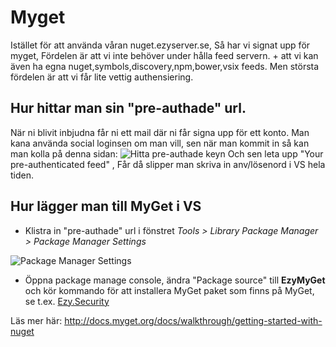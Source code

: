 # Myget
Istället för att använda våran nuget.ezyserver.se, Så har vi signat upp för myget,
Fördelen är att vi inte behöver under hålla feed servern. + att vi kan även ha egna nuget,symbols,discovery,npm,bower,vsix feeds. Men största fördelen är att vi får lite vettig authensiering.

## Hur hittar man sin "pre-authade" url.
När ni blivit inbjudna får ni ett mail där ni får signa upp för ett konto. Man kana använda social loginsen om man vill, sen när man kommit in så kan man kolla på denna sidan:
![Hitta pre-authade keyn](https://dl.dropboxusercontent.com/u/286578618/myfeed.jpg)
Och sen leta upp "Your pre-authenticated feed" , Får då slipper man skriva in anv/lösenord i VS hela tiden.

## Hur lägger man till MyGet i VS

- Klistra in "pre-authade" url i fönstret _Tools > Library Package Manager > Package Manager Settings_ 

![Package Manager Settings](http://docs.myget.org/docs/walkthrough/Images/faq_register_myget_feed.png)

- Öppna package manage console, ändra "Package source" till **EzyMyGet** och kör kommando för att installera MyGet paket som finns på MyGet, se t.ex. [Ezy.Security](https://www.myget.org/feed/ezy/package/nuget/Ezy.Security)

Läs mer här: http://docs.myget.org/docs/walkthrough/getting-started-with-nuget